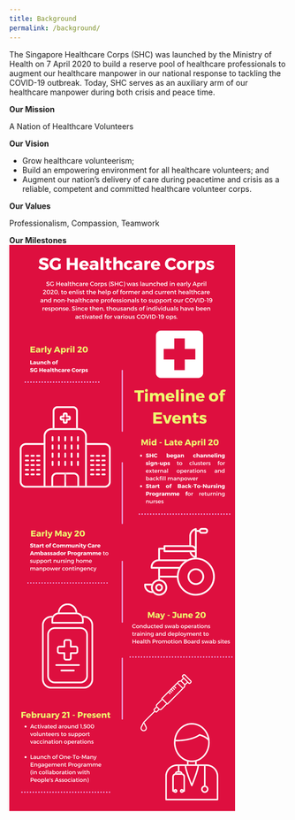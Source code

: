 ```yaml
---
title: Background
permalink: /background/
---
```

The Singapore Healthcare Corps (SHC) was launched by the Ministry of Health on 7 April 2020 to build a reserve pool of healthcare professionals to augment our healthcare manpower in our national response to tackling the COVID-19 outbreak. Today, SHC serves as an auxiliary arm of our healthcare manpower during both crisis and peace time.

**Our Mission**

A Nation of Healthcare Volunteers

**Our Vision**
-	Grow healthcare volunteerism;
-	Build an empowering environment for all healthcare volunteers; and
-	Augment our nation’s delivery of care during peacetime and crisis as a reliable, competent and committed healthcare volunteer corps.

**Our Values**

Professionalism, Compassion, Teamwork

**Our Milestones**
![Alt text for image on Isomer site](/images/milestones.png)